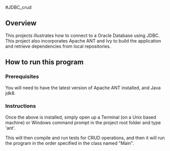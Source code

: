 #JDBC_crud

<h2>Overview</h2>

This projects illustrates how to connect to a Oracle Database using JDBC.
This project also incorporates Apache ANT and Ivy to build the application and retrieve dependencies from local repositories.

<h2>How to run this program</h2>


<h3>Prerequisites</h3>
You will need to have the latest version of Apache ANT installed, and Java jdk8.

<h3>Instructions</h3>

Once the above is installed, simply open up a Terminal (on a Unix based machine) or Windows command prompt in the project root folder and type 'ant'.

This will then compile and run tests for CRUD operations, and then it will run the program in the order specified in the class named "Main".
